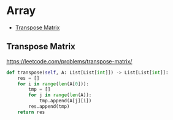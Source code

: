 # Array

+ [Transpose Matrix](#transpose-matrix)

[comment]: <> (Stop)

## Transpose Matrix

https://leetcode.com/problems/transpose-matrix/

```python
def transpose(self, A: List[List[int]]) -> List[List[int]]:
    res = []
    for i in range(len(A[0])):
        tmp = []
        for j in range(len(A)):
            tmp.append(A[j][i])
        res.append(tmp)
    return res
```